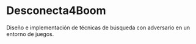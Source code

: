 # Desconecta4Boom
Diseño e implementación de técnicas de búsqueda con adversario en un entorno de juegos.
